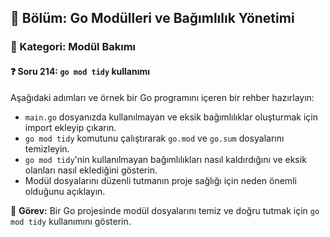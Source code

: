 ## 📘 Bölüm: Go Modülleri ve Bağımlılık Yönetimi  
### 🔹 Kategori: Modül Bakımı  
#### ❓ Soru 214: `go mod tidy` kullanımı

Aşağıdaki adımları ve örnek bir Go programını içeren bir rehber hazırlayın:

- `main.go` dosyanızda kullanılmayan ve eksik bağımlılıklar oluşturmak için import ekleyip çıkarın.
- `go mod tidy` komutunu çalıştırarak `go.mod` ve `go.sum` dosyalarını temizleyin.
- `go mod tidy`'nin kullanılmayan bağımlılıkları nasıl kaldırdığını ve eksik olanları nasıl eklediğini gösterin.
- Modül dosyalarını düzenli tutmanın proje sağlığı için neden önemli olduğunu açıklayın.

🔧 **Görev:** Bir Go projesinde modül dosyalarını temiz ve doğru tutmak için `go mod tidy` kullanımını gösterin.
